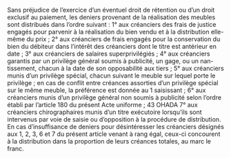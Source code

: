 Sans préjudice de l’exercice d’un éventuel droit de rétention ou d’un droit exclusif
au paiement, les deniers provenant de la réalisation des meubles sont distribués dans l’ordre
suivant :
1° aux créanciers des frais de justice engagés pour parvenir à la réalisation du bien vendu
et à la distribution elle-même du prix ;
2° aux créanciers de frais engagés pour la conservation du bien du débiteur dans l’intérêt
des créanciers dont le titre est antérieur en date ;
3° aux créanciers de salaires superprivilégiés ;
4° aux créanciers garantis par un privilège général soumis à publicité, un gage, ou un nan-
tissement, chacun à la date de son opposabilité aux tiers ;
5° aux créanciers munis d’un privilège spécial, chacun suivant le meuble sur lequel porte
le privilège ; en cas de conflit entre créances assorties d’un privilège spécial sur le même
meuble, la préférence est donnée au 1 saisissant ;
6° aux créanciers munis d’un privilège général non soumis à publicité selon l’ordre établi
par l’article 180 du présent Acte uniforme ;
43
OHADA
7° aux créanciers chirographaires munis d’un titre exécutoire lorsqu’ils sont intervenus
par voie de saisie ou d’opposition à la procédure de distribution.
En cas d’insuffisance de deniers pour désintéresser les créanciers désignés aux 1, 2, 3, 6 et 7
du présent article venant à rang égal, ceux-ci concourent à la distribution dans la proportion
de leurs créances totales, au marc le franc.
